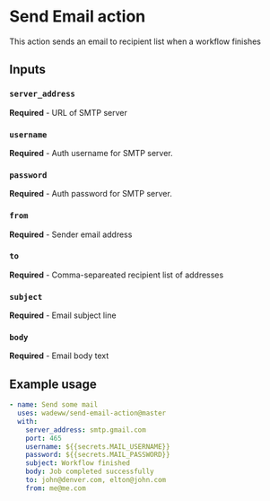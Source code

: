 # Send Email action

This action sends an email to recipient list when a workflow finishes

## Inputs

### `server_address`

**Required** - URL of SMTP server

### `username`

**Required** - Auth username for SMTP server.

### `password`

**Required** - Auth password for SMTP server.

### `from`

**Required** - Sender email address

### `to`

**Required** - Comma-separeated recipient list of addresses

### `subject`

**Required** - Email subject line

### `body`

**Required** - Email body text


## Example usage

```yaml
- name: Send some mail
  uses: wadeww/send-email-action@master
  with:
    server_address: smtp.gmail.com
    port: 465
    username: ${{secrets.MAIL_USERNAME}}
    password: ${{secrets.MAIL_PASSWORD}}
    subject: Workflow finished
    body: Job completed successfully
    to: john@denver.com, elton@john.com
    from: me@me.com
```
